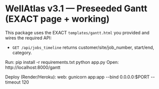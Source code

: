 # WellAtlas v3.1 — Preseeded Gantt (EXACT page + working)

This package uses the EXACT `templates/gantt.html` you provided and wires the required API:
- `GET /api/jobs_timeline` returns customer/site/job_number, start/end, category.

Run:
  pip install -r requirements.txt
  python app.py
Open:
  http://localhost:8000/gantt

Deploy (Render/Heroku):
  web: gunicorn app:app --bind 0.0.0.0:$PORT --timeout 120
